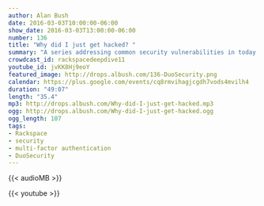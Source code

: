 ```yaml
---
author: Alan Bush
date: 2016-03-03T10:00:00-06:00
show_date: 2016-03-03T13:00:00-06:00
number: 136
title: "Why did I just get hacked? "
summary: "A series addressing common security vulnerabilities in today's threat landscape. This week's topic: Securing Authentication"
crowdcast_id: rackspacedeepdive11
youtube_id: jvKK8Hj9eoY
featured_image: http://drops.albush.com/136-DuoSecurity.png
calendar: https://plus.google.com/events/cq8rmvihagjcgdh7vods4mvilh4
duration: "49:07"
length: "35.4"
mp3: http://drops.albush.com/Why-did-I-just-get-hacked.mp3
ogg: http://drops.albush.com/Why-did-I-just-get-hacked.ogg
ogg_length: 107
tags:
- Rackspace
- security
- multi-factor authentication
- DuoSecurity
---
```

<!--more-->

{{< audioMB >}}

{{< youtube >}}
